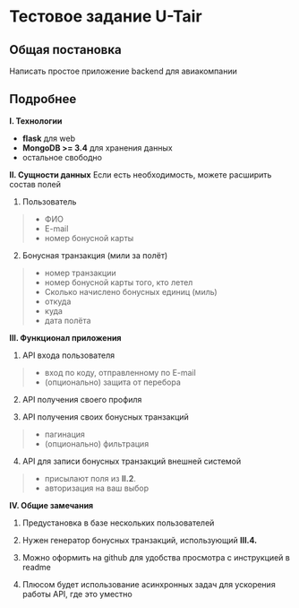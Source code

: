 Тестовое задание **U-Tair**
====================

Общая постановка
---------------------------
Написать простое приложение backend для авиакомпании


Подробнее
----------------

**I. Технологии**

 - **flask** для web
 - **MongoDB >= 3.4** для хранения данных
 - остальное свободно

**II. Сущности данных**
 Если есть необходимость, можете расширить состав полей

 1. Пользователь
 >- ФИО
 >- E-mail
 >- номер бонусной карты

 2. Бонусная транзакция (мили за полёт)
 >- номер транзакции 
 >- номер бонусной карты того, кто летел
 >- Сколько начислено бонусных единиц (миль)
 >- откуда
 >- куда
 >- дата полёта


**III. Функционал приложения**

 1. API входа пользователя
 > - вход по коду, отправленному по E-mail
 > - (опционально) защита от перебора

 2. API получения своего профиля

 3. API получения своих бонусных транзакций
 > - пагинация
 > - (опционально) фильтрация

 4. API для записи бонусных транзакций внешней системой
 > - присылают поля из **II.2**.
 > - авторизация на ваш выбор


**IV. Общие замечания**

 1. Предустановка в базе нескольких пользователей

 2. Нужен генератор бонусных транзакций, использующий **III.4.**

 3. Можно оформить на github для удобства просмотра с инструкцией в readme

 4. Плюсом будет использование асинхронных задач для ускорения работы API, где это уместно
